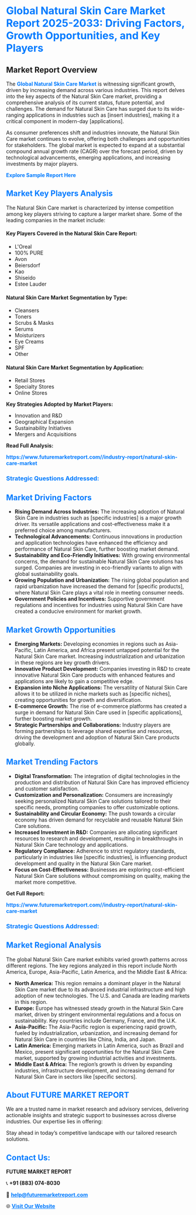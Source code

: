 <h1 style="color: #007BFF;">Global Natural Skin Care Market Report 2025-2033: Driving Factors, Growth Opportunities, and Key Players</h1>

<section id="overview">
<h2>Market Report Overview</h2>
<p>The <a href="https://www.futuremarketreport.com//industry-report/natural-skin-care-market" style="color: #007BFF; text-decoration: none;"><strong>Global Natural Skin Care Market</strong></a> is witnessing significant growth, driven by increasing demand across various industries. This report delves into the key aspects of the Natural Skin Care market, providing a comprehensive analysis of its current status, future potential, and challenges. The demand for Natural Skin Care has surged due to its wide-ranging applications in industries such as [insert industries], making it a critical component in modern-day [applications].</p>
<p>As consumer preferences shift and industries innovate, the Natural Skin Care market continues to evolve, offering both challenges and opportunities for stakeholders. The global market is expected to expand at a substantial compound annual growth rate (CAGR) over the forecast period, driven by technological advancements, emerging applications, and increasing investments by major players.</p>
</section>

<section id="overview">
<p><a href="https://www.futuremarketreport.com//request-sample/reportId=92126" style="color: #007BFF; text-decoration: none;"><strong>Explore Sample Report Here</strong></a></p>
</section>

<section id="key-players">
<h2 style="color: #007BFF;">Market Key Players Analysis</h2>
<p>The Natural Skin Care market is characterized by intense competition among key players striving to capture a larger market share. Some of the leading companies in the market include:</p>
<h4>Key Players Covered in the Natural Skin Care Report:</h4>
<ul><li>L&#039;Oreal</li><li>100% PURE</li><li>Avon</li><li>Beiersdorf</li><li>Kao</li><li>Shiseido</li><li>Estee Lauder</li></ul>
<h4>Natural Skin Care Market Segmentation by Type:</h4>
<ul><li>Cleansers</li><li>Toners</li><li>Scrubs &amp; Masks</li><li>Serums</li><li>Moisturizers</li><li>Eye Creams</li><li>SPF</li><li>Other</li></ul>

<h4>Natural Skin Care Market Segmentation by Application:</h4>
<ul><li>Retail Stores</li><li>Specialty Stores</li><li>Online Stores</li></ul>
<p><strong>Key Strategies Adopted by Market Players:</strong></p>
<ul>
<li>Innovation and R&D</li>
<li>Geographical Expansion</li>
<li>Sustainability Initiatives</li>
<li>Mergers and Acquisitions</li>
</ul>
</section>

<section>
<p><strong>Read Full Analysis: </strong></p><a href="https://www.futuremarketreport.com//industry-report/natural-skin-care-market" style="color: #007BFF; text-decoration: none;"><strong>https://www.futuremarketreport.com//industry-report/natural-skin-care-market</strong></a>
<h3 style="color: #007BFF;">Strategic Questions Addressed:</h3>
</section>

<section id="driving-factors">
<h2 style="color: #007BFF;">Market Driving Factors</h2>
<ul>
<li><strong>Rising Demand Across Industries:</strong> The increasing adoption of Natural Skin Care in industries such as [specific industries] is a major growth driver. Its versatile applications and cost-effectiveness make it a preferred choice among manufacturers.</li>
<li><strong>Technological Advancements:</strong> Continuous innovations in production and application technologies have enhanced the efficiency and performance of Natural Skin Care, further boosting market demand.</li>
<li><strong>Sustainability and Eco-Friendly Initiatives:</strong> With growing environmental concerns, the demand for sustainable Natural Skin Care solutions has surged. Companies are investing in eco-friendly variants to align with global sustainability goals.</li>
<li><strong>Growing Population and Urbanization:</strong> The rising global population and rapid urbanization have increased the demand for [specific products], where Natural Skin Care plays a vital role in meeting consumer needs.</li>
<li><strong>Government Policies and Incentives:</strong> Supportive government regulations and incentives for industries using Natural Skin Care have created a conducive environment for market growth.</li>
</ul>
</section>

<section id="growth-opportunities">
<h2 style="color: #007BFF;">Market Growth Opportunities</h2>
<ul>
<li><strong>Emerging Markets:</strong> Developing economies in regions such as Asia-Pacific, Latin America, and Africa present untapped potential for the Natural Skin Care market. Increasing industrialization and urbanization in these regions are key growth drivers.</li>
<li><strong>Innovative Product Development:</strong> Companies investing in R&D to create innovative Natural Skin Care products with enhanced features and applications are likely to gain a competitive edge.</li>
<li><strong>Expansion into Niche Applications:</strong> The versatility of Natural Skin Care allows it to be utilized in niche markets such as [specific niches], creating opportunities for growth and diversification.</li>
<li><strong>E-commerce Growth:</strong> The rise of e-commerce platforms has created a surge in demand for Natural Skin Care used in [specific applications], further boosting market growth.</li>
<li><strong>Strategic Partnerships and Collaborations:</strong> Industry players are forming partnerships to leverage shared expertise and resources, driving the development and adoption of Natural Skin Care products globally.</li>
</ul>
</section>

<section id="trending-factors">
<h2 style="color: #007BFF;">Market Trending Factors</h2>
<ul>
<li><strong>Digital Transformation:</strong> The integration of digital technologies in the production and distribution of Natural Skin Care has improved efficiency and customer satisfaction.</li>
<li><strong>Customization and Personalization:</strong> Consumers are increasingly seeking personalized Natural Skin Care solutions tailored to their specific needs, prompting companies to offer customizable options.</li>
<li><strong>Sustainability and Circular Economy:</strong> The push towards a circular economy has driven demand for recyclable and reusable Natural Skin Care solutions.</li>
<li><strong>Increased Investment in R&D:</strong> Companies are allocating significant resources to research and development, resulting in breakthroughs in Natural Skin Care technology and applications.</li>
<li><strong>Regulatory Compliance:</strong> Adherence to strict regulatory standards, particularly in industries like [specific industries], is influencing product development and quality in the Natural Skin Care market.</li>
<li><strong>Focus on Cost-Effectiveness:</strong> Businesses are exploring cost-efficient Natural Skin Care solutions without compromising on quality, making the market more competitive.</li>
</ul>
</section>

<section>
<p><strong>Get Full Report: </strong></p><a href="https://www.futuremarketreport.com//industry-report/natural-skin-care-market" style="color: #007BFF; text-decoration: none;"><strong>https://www.futuremarketreport.com//industry-report/natural-skin-care-market</strong></a>
<h3 style="color: #007BFF;">Strategic Questions Addressed:</h3>
</section>


<section id="regional-analysis">
<h2 style="color: #007BFF;">Market Regional Analysis</h2>
<p>The global Natural Skin Care market exhibits varied growth patterns across different regions. The key regions analyzed in this report include North America, Europe, Asia-Pacific, Latin America, and the Middle East & Africa:</p>
<ul>
<li><strong>North America:</strong> This region remains a dominant player in the Natural Skin Care market due to its advanced industrial infrastructure and high adoption of new technologies. The U.S. and Canada are leading markets in this region.</li>
<li><strong>Europe:</strong> Europe has witnessed steady growth in the Natural Skin Care market, driven by stringent environmental regulations and a focus on sustainability. Key countries include Germany, France, and the U.K.</li>
<li><strong>Asia-Pacific:</strong> The Asia-Pacific region is experiencing rapid growth, fueled by industrialization, urbanization, and increasing demand for Natural Skin Care in countries like China, India, and Japan.</li>
<li><strong>Latin America:</strong> Emerging markets in Latin America, such as Brazil and Mexico, present significant opportunities for the Natural Skin Care market, supported by growing industrial activities and investments.</li>
<li><strong>Middle East & Africa:</strong> The region’s growth is driven by expanding industries, infrastructure development, and increasing demand for Natural Skin Care in sectors like [specific sectors].</li>
</ul>
</section>

<footer>
<h2 style="color: #007BFF;">About FUTURE MARKET REPORT</h2>
<p>We are a trusted name in market research and advisory services, delivering actionable insights and strategic support to businesses across diverse industries. Our expertise lies in offering:</p>

<p>Stay ahead in today’s competitive landscape with our tailored research solutions.</p>

<h2 style="color: #007BFF;">Contact Us:</h2>
<p><strong>FUTURE MARKET REPORT</strong></p>
<p>📞 <strong>+91 (883) 074-8030</strong></p>
<p>📧 <strong><a href="mailto:help@futuremarketreport.com" style="color: #007BFF;">help@futuremarketreport.com</a></strong></p>
<p>🌐 <strong><a href="https://www.futuremarketreport.com/" style="color: #007BFF;">Visit Our Website</a></strong></p>
</footer>